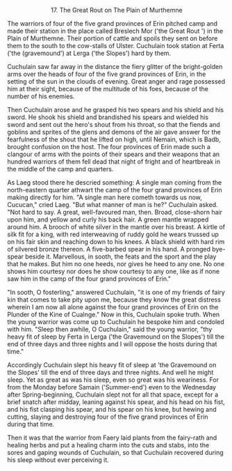 <body>
 
 
 <b></b><p align="CENTER">17. The Great Rout on The Plain of Murthemne</p>
 <p>The warriors of four of the five grand provinces of Erin pitched camp and made their station in the place called Breslech Mor ('the Great Rout ') in the Plain of Murthemne. Their portion of cattle and spoils they sent on before them to the south to the cow-stalls of Ulster. Cuchulain took station at Ferta ('the (gravemound') at Lerga ('the Slopes') hard by them. </p>
 <p>Cuchulain saw far away in the distance the fiery glitter of the bright-golden arms over the heads of four of the five grand provinces of Erin, in the setting of the sun in the clouds of evening. Great anger and rage possessed him at their sight, because of the multitude of his foes, because of the number of his enemies. </p>
 <p>Then Cuchulain arose and he grasped his two spears and his shield and his sword. He shook his shield and brandished his spears and wielded his sword and sent out the hero's shout from his throat, so that the fiends and goblins and sprites of the glens and demons of the air gave answer for the fearfulness of the shout that he lifted on high, until Nemain, which is Badb, brought confusion on the host. The four provinces of Erin made such a clangour of arms with the points of their spears and their weapons that an hundred warriors of them fell dead that night of fright and of heartbreak in the middle of the camp and quarters. </p>
 <p>As Laeg stood there he descried something: A single man coming from the north-eastern quarter athwart the camp of the four grand provinces of Erin making directly for him. "A single man here cometh towards us now, Cucucan," cried Laeg. "But what manner of man is he?" Cuchulain asked. "Not hard to say. A great, well-favoured man, then. Broad, close-shorn hair upon him, and yellow and curly his back hair. A green mantle wrapped around him. A brooch of white silver in the mantle over his breast. A kirtle of silk fit for a king, with red interweaving of ruddy gold he wears trussed up on his fair skin and reaching down to his knees. A black shield with hard rim of silvered bronze thereon. A five-barbed spear in his hand. A pronged bye-spear beside it. Marvellous, in sooth, the feats and the sport and the play that he makes. But him no one heeds, nor gives he heed to any one. No one shows him courtesy nor does he show courtesy to any one, like as if none saw him in the camp of the four grand provinces of Erin." </p>
 <p>"In sooth, O fosterling," answered Cuchulain, "it is one of my friends of fairy kin that comes to take pity upon me, because they know the great distress wherein I am now all alone against the four grand provinces of Erin on the Plunder of the Kine of Cualnge." Now in this, Cuchulain spoke truth. When the young warrior was come up to Cuchulain he bespoke him and condoled with him. "Sleep then awhile, O Cuchulain," said the young warrior, "thy heavy fit of sleep by Ferta in Lerga ('the Gravemound on the Slopes') till the end of three days and three nights and I will oppose the hosts during that time." </p>
 <p>Accordingly Cuchulain slept his heavy fit of sleep at 'the Gravemound on the Slopes' till the end of three days and three nights. And well he might sleep. Yet as great as was his sleep, even so great was his weariness. For from the Monday before Samain ('Summer-end') even to the Wednesday after Spring-beginning, Cuchulain slept not for all that space, except for a brief snatch after midday, leaning against his spear, and his head on his fist, and his fist clasping his spear, and his spear on his knee, but hewing and cutting, slaying and destroying four of the five grand provinces of Erin during that time. </p>
 <p>Then it was that the warrior from Faery laid plants from the fairy-rath and healing herbs and put a healing charm into the cuts and stabs, into the sores and gaping wounds of Cuchulain, so that Cuchulain recovered during his sleep without ever perceiving it. </p>
 </body>